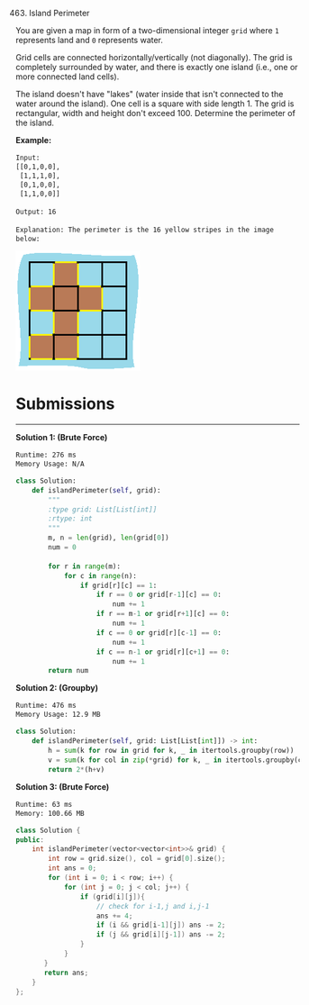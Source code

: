 463. Island Perimeter

You are given a map in form of a two-dimensional integer `grid` where `1` represents land and `0` represents water.

Grid cells are connected horizontally/vertically (not diagonally). The grid is completely surrounded by water, and there is exactly one island (i.e., one or more connected land cells).

The island doesn't have "lakes" (water inside that isn't connected to the water around the island). One cell is a square with side length 1. The grid is rectangular, width and height don't exceed 100. Determine the perimeter of the island.

 

**Example:**

```
Input:
[[0,1,0,0],
 [1,1,1,0],
 [0,1,0,0],
 [1,1,0,0]]

Output: 16

Explanation: The perimeter is the 16 yellow stripes in the image below:
```

![463_island](img/463_island.png)

# Submissions
---
**Solution 1: (Brute Force)**
```
Runtime: 276 ms
Memory Usage: N/A
```
```python
class Solution:
    def islandPerimeter(self, grid):
        """
        :type grid: List[List[int]]
        :rtype: int
        """
        m, n = len(grid), len(grid[0])
        num = 0

        for r in range(m):
            for c in range(n):
                if grid[r][c] == 1:
                    if r == 0 or grid[r-1][c] == 0:
                        num += 1
                    if r == m-1 or grid[r+1][c] == 0:
                        num += 1
                    if c == 0 or grid[r][c-1] == 0:
                        num += 1
                    if c == n-1 or grid[r][c+1] == 0:
                        num += 1
        return num
```

**Solution 2: (Groupby)**
```
Runtime: 476 ms
Memory Usage: 12.9 MB
```
```python
class Solution:
    def islandPerimeter(self, grid: List[List[int]]) -> int:
        h = sum(k for row in grid for k, _ in itertools.groupby(row))
        v = sum(k for col in zip(*grid) for k, _ in itertools.groupby(col))
        return 2*(h+v)
```

**Solution 3: (Brute Force)**
```
Runtime: 63 ms
Memory: 100.66 MB
```
```c++
class Solution {
public:
    int islandPerimeter(vector<vector<int>>& grid) {
        int row = grid.size(), col = grid[0].size();
        int ans = 0;
        for (int i = 0; i < row; i++) {
            for (int j = 0; j < col; j++) {
                if (grid[i][j]){
                    // check for i-1,j and i,j-1
                    ans += 4;
                    if (i && grid[i-1][j]) ans -= 2;
                    if (j && grid[i][j-1]) ans -= 2;
                }
            }
       }
       return ans; 
    }
};
```
